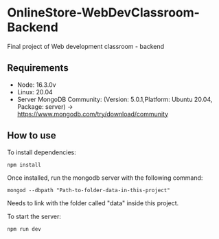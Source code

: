 # OnlineStore-WebDevClassroom-Backend

Final project of Web development classroom - backend

## Requirements

- Node: 16.3.0v
- Linux: 20.04
- Server MongoDB Community: (Version: 5.0.1,Platform: Ubuntu 20.04, Package: server) -> https://www.mongodb.com/try/download/community

## How to use

To install dependencies:

`npm install`

Once installed, run the mongodb server with the following command:

`mongod --dbpath "Path-to-folder-data-in-this-project"`

Needs to link with the folder called "data" inside this project.

To start the server:

`npm run dev`
